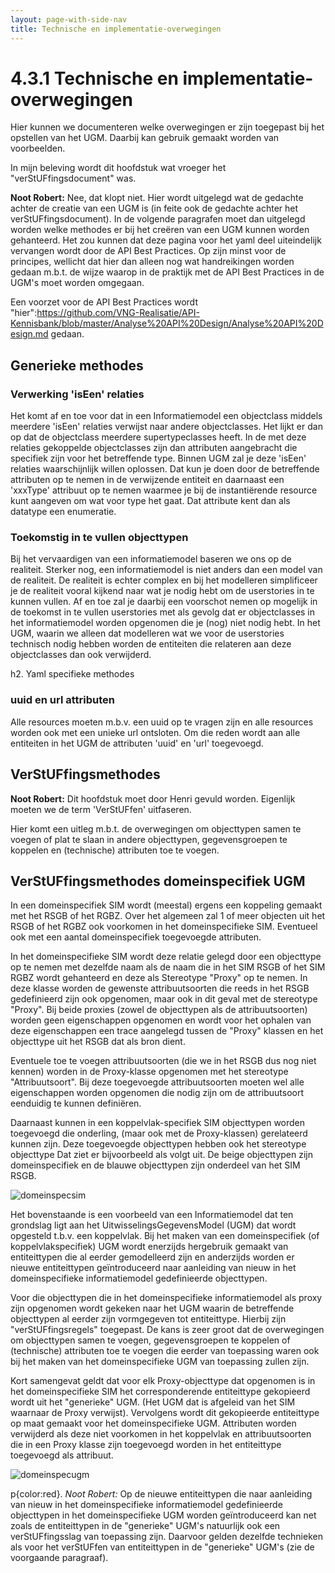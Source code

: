 ```yaml
---
layout: page-with-side-nav
title: Technische en implementatie-overwegingen
---
```

# 4.3.1 Technische en implementatie-overwegingen

Hier kunnen we documenteren welke overwegingen er zijn toegepast bij het opstellen van het UGM. Daarbij kan gebruik gemaakt worden van voorbeelden.

In mijn beleving wordt dit hoofdstuk wat vroeger het "verStUFfingsdocument"  was.

**Noot Robert:** Nee, dat klopt niet. Hier wordt uitgelegd wat de gedachte achter de creatie van een UGM is (in feite ook de gedachte achter het verStUFfingsdocument). In de volgende paragrafen moet dan uitgelegd worden welke methodes er bij het creëren van een UGM kunnen worden gehanteerd. Het zou kunnen dat deze pagina voor het yaml deel uiteindelijk vervangen wordt door de API Best Practices. Op zijn minst voor de principes, wellicht dat hier dan alleen nog wat handreikingen worden gedaan m.b.t. de wijze waarop in de praktijk met de API Best Practices in de UGM's moet worden omgegaan.

Een voorzet voor de API Best Practices wordt "hier":https://github.com/VNG-Realisatie/API-Kennisbank/blob/master/Analyse%20API%20Design/Analyse%20API%20Design.md gedaan.

## Generieke methodes

### Verwerking 'isEen' relaties

Het komt af en toe voor dat in een Informatiemodel een objectclass middels meerdere 'isEen' relaties verwijst naar andere objectclasses.
Het lijkt er dan op dat de objectclass meerdere supertypeclasses heeft. In de met deze relaties gekoppelde objectclasses zijn dan attributen aangebracht die specifiek zijn voor het betreffende type.
Binnen UGM zal je deze 'isEen' relaties waarschijnlijk willen oplossen. Dat kun je doen door de betreffende attributen op te nemen in de verwijzende entiteit en daarnaast een 'xxxType' attribuut op te nemen waarmee je bij de instantiërende resource kunt aangeven om wat voor type het gaat. Dat attribute kent dan als datatype een enumeratie.

### Toekomstig in te vullen objecttypen

Bij het vervaardigen van een informatiemodel baseren we ons op de realiteit. Sterker nog, een informatiemodel is niet anders dan een model van de realiteit. De realiteit is echter complex en bij het modelleren simplificeer je de realiteit vooral kijkend naar wat je nodig hebt om de userstories in te kunnen vullen. Af en toe zal je daarbij een voorschot nemen op mogelijk in de toekomst in te vullen userstories met als gevolg dat er objectclasses in het informatiemodel worden opgenomen die je (nog) niet nodig hebt.
In het UGM, waarin we alleen dat modelleren wat we voor de userstories technisch nodig hebben worden de entiteiten die relateren aan deze objectclasses dan ook verwijderd.

h2. Yaml specifieke methodes

### uuid en url attributen

Alle resources moeten m.b.v. een uuid op te vragen zijn en alle resources worden ook met een unieke url ontsloten. Om die reden wordt aan alle entiteiten in het UGM de attributen 'uuid' en 'url' toegevoegd.



## VerStUFfingsmethodes

**Noot Robert:** Dit hoofdstuk moet door Henri gevuld worden. Eigenlijk moeten we de term 'VerStUFfen' uitfaseren.

Hier komt een uitleg m.b.t. de overwegingen om objecttypen samen te voegen of plat te slaan in andere objecttypen, gegevensgroepen te koppelen en (technische) attributen toe te voegen.

## VerStUFfingsmethodes domeinspecifiek UGM

In een domeinspecifiek SIM wordt (meestal) ergens een koppeling gemaakt met het RSGB of het RGBZ. Over het algemeen zal 1 of meer objecten uit het RSGB of het RGBZ ook voorkomen in het domeinspecifieke SIM. Eventueel ook met een aantal domeinspecifiek toegevoegde  attributen.

In het domeinspecifieke SIM wordt deze relatie gelegd door  een objecttype op te nemen met dezelfde naam als de naam die in het SIM RSGB of het SIM RGBZ wordt gehanteerd en deze als Stereotype "Proxy" op te nemen. In deze klasse worden de gewenste attribuutsoorten die reeds in het RSGB gedefinieerd zijn ook opgenomen, maar ook in dit geval met de stereotype "Proxy". Bij beide proxies (zowel de objecttypen als de attribuutsoorten) worden geen eigenschappen opgenomen en wordt voor het ophalen van deze eigenschappen een trace aangelegd tussen de "Proxy" klassen en het objecttype uit het RSGB dat als bron dient.  

Eventuele toe te voegen attribuutsoorten (die we in het RSGB dus nog niet kennen) worden in de Proxy-klasse opgenomen met het stereotype "Attribuutsoort".  Bij deze toegevoegde attribuutsoorten moeten wel alle eigenschappen worden opgenomen die nodig zijn om de attribuutsoort eenduidig te kunnen definiëren.

Daarnaast kunnen in een koppelvlak-specifiek SIM objecttypen worden toegevoegd die onderling, (maar ook met de Proxy-klassen) gerelateerd kunnen zijn. Deze toegevoegde objecttypen hebben ook het stereotype objecttype
Dat ziet er bijvoorbeeld als volgt uit. De beige objecttypen zijn domeinspecifiek en de blauwe objecttypen zijn onderdeel van het SIM RSGB.

 ![domeinspecsim](./images/Dom-spec%20SIM.JPG)

Het bovenstaande is een voorbeeld van een Informatiemodel dat ten grondslag ligt aan het UitwisselingsGegevensModel (UGM) dat wordt opgesteld t.b.v. een koppelvlak. Bij het maken van een domeinspecifiek (of koppelvlakspecifiek) UGM wordt enerzijds hergebruik gemaakt van entiteittypen die al eerder gemodelleerd zijn en anderzijds worden er nieuwe entiteittypen geïntroduceerd naar aanleiding van nieuw in het domeinspecifieke informatiemodel gedefinieerde objecttypen.

Voor die objecttypen die  in het domeinspecifieke informatiemodel als proxy zijn opgenomen wordt gekeken naar het UGM waarin de betreffende objecttypen al eerder zijn vormgegeven tot entiteittype. Hierbij zijn "verStUFfingsregels" toegepast. De kans is zeer groot dat de overwegingen om objecttypen samen te voegen, gegevensgroepen te koppelen of (technische) attributen toe te voegen die eerder van toepassing waren ook bij het maken van het domeinspecifieke UGM van toepassing zullen zijn.

Kort samengevat geldt dat voor elk Proxy-objecttype dat opgenomen is in het domeinspecifieke SIM het corresponderende entiteittype gekopieerd wordt  uit het "generieke" UGM. (Het UGM dat is afgeleid van het SIM waarnaar de Proxy verwijst).
Vervolgens wordt dit gekopieerde entiteittype op maat gemaakt voor het domeinspecifieke UGM. Attributen worden verwijderd als deze niet voorkomen in het koppelvlak en attribuutsoorten die in een Proxy klasse zijn toegevoegd worden in het entiteittype toegevoegd als attribuut.

 ![domeinspecugm](./images/Dom-spec%20UMG.JPG)

p{color:red}. *Noot Robert:* Op de nieuwe entiteittypen die naar aanleiding van nieuw in het domeinspecifieke informatiemodel gedefinieerde objecttypen in het domeinspecifieke UGM worden geïntroduceerd kan net zoals de entiteittypen in de "generieke" UGM's natuurlijk ook een verStUFfingsslag van toepassing zijn. Daarvoor gelden dezelfde technieken als voor het verStUFfen van entiteittypen in de "generieke" UGM's (zie de voorgaande paragraaf).
